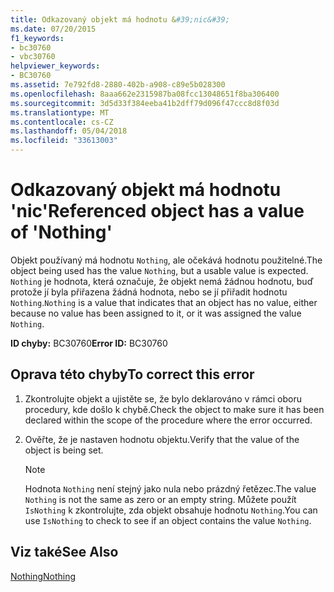 ```yaml
---
title: Odkazovaný objekt má hodnotu &#39;nic&#39;
ms.date: 07/20/2015
f1_keywords:
- bc30760
- vbc30760
helpviewer_keywords:
- BC30760
ms.assetid: 7e792fd8-2880-402b-a908-c89e5b028300
ms.openlocfilehash: 8aaa662e2315987ba08fcc13048651f8ba306400
ms.sourcegitcommit: 3d5d33f384eeba41b2dff79d096f47ccc8d8f03d
ms.translationtype: MT
ms.contentlocale: cs-CZ
ms.lasthandoff: 05/04/2018
ms.locfileid: "33613003"
---
```

# <a name="referenced-object-has-a-value-of-39nothing39"></a><span data-ttu-id="c9b31-102">Odkazovaný objekt má hodnotu &#39;nic&#39;</span><span class="sxs-lookup"><span data-stu-id="c9b31-102">Referenced object has a value of &#39;Nothing&#39;</span></span>
<span data-ttu-id="c9b31-103">Objekt používaný má hodnotu `Nothing`, ale očekává hodnotu použitelné.</span><span class="sxs-lookup"><span data-stu-id="c9b31-103">The object being used has the value `Nothing`, but a usable value is expected.</span></span> <span data-ttu-id="c9b31-104">`Nothing` je hodnota, která označuje, že objekt nemá žádnou hodnotu, buď protože jí byla přiřazena žádná hodnota, nebo se jí přiřadit hodnotu `Nothing`.</span><span class="sxs-lookup"><span data-stu-id="c9b31-104">`Nothing` is a value that indicates that an object has no value, either because no value has been assigned to it, or it was assigned the value `Nothing`.</span></span>  
  
 <span data-ttu-id="c9b31-105">**ID chyby:** BC30760</span><span class="sxs-lookup"><span data-stu-id="c9b31-105">**Error ID:** BC30760</span></span>  
  
## <a name="to-correct-this-error"></a><span data-ttu-id="c9b31-106">Oprava této chyby</span><span class="sxs-lookup"><span data-stu-id="c9b31-106">To correct this error</span></span>  
  
1.  <span data-ttu-id="c9b31-107">Zkontrolujte objekt a ujistěte se, že bylo deklarováno v rámci oboru procedury, kde došlo k chybě.</span><span class="sxs-lookup"><span data-stu-id="c9b31-107">Check the object to make sure it has been declared within the scope of the procedure where the error occurred.</span></span>  
  
2.  <span data-ttu-id="c9b31-108">Ověřte, že je nastaven hodnotu objektu.</span><span class="sxs-lookup"><span data-stu-id="c9b31-108">Verify that the value of the object is being set.</span></span>  
  
    > [!NOTE]
    >  <span data-ttu-id="c9b31-109">Hodnota `Nothing` není stejný jako nula nebo prázdný řetězec.</span><span class="sxs-lookup"><span data-stu-id="c9b31-109">The value `Nothing` is not the same as zero or an empty string.</span></span> <span data-ttu-id="c9b31-110">Můžete použít `IsNothing` k zkontrolujte, zda objekt obsahuje hodnotu `Nothing`.</span><span class="sxs-lookup"><span data-stu-id="c9b31-110">You can use `IsNothing` to check to see if an object contains the value `Nothing`.</span></span>  
  
## <a name="see-also"></a><span data-ttu-id="c9b31-111">Viz také</span><span class="sxs-lookup"><span data-stu-id="c9b31-111">See Also</span></span>  
 [<span data-ttu-id="c9b31-112">Nothing</span><span class="sxs-lookup"><span data-stu-id="c9b31-112">Nothing</span></span>](../../visual-basic/language-reference/nothing.md)  
 
